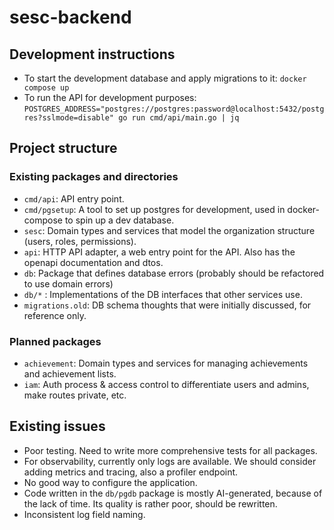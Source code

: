 # sesc-backend

## Development instructions
- To start the development database and apply migrations to it: `docker compose up`
- To run the API for development purposes: `POSTGRES_ADDRESS="postgres://postgres:password@localhost:5432/postgres?sslmode=disable" go run cmd/api/main.go | jq`

## Project structure
### Existing packages and directories
- `cmd/api`: API entry point.
- `cmd/pgsetup`: A tool to set up postgres for development, used in docker-compose to spin up a dev database.
- `sesc`: Domain types and services that model the organization structure (users, roles, permissions).
- `api`: HTTP API adapter, a web entry point for the API. Also has the openapi documentation and dtos.
- `db`: Package that defines database errors (probably should be refactored to use domain errors)
- `db/*` : Implementations of the DB interfaces that other services use.
- `migrations.old`: DB schema thoughts that were initially discussed, for reference only.
### Planned packages
- `achievement`: Domain types and services for managing achievements and achievement lists.
- `iam`: Auth process & access control to differentiate users and admins, make routes private, etc.

## Existing issues
- Poor testing. Need to write more comprehensive tests for all packages.
- For observability, currently only logs are available. We should consider adding metrics and tracing, also a profiler endpoint.
- No good way to configure the application.
- Code written in the `db/pgdb` package is mostly AI-generated, because of the lack of time. Its quality is rather poor, should be rewritten.
- Inconsistent log field naming.
